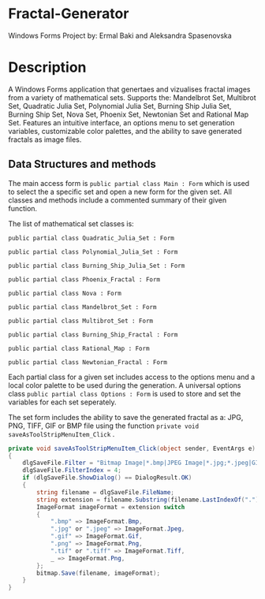 # Fractal-Generator

Windows Forms Project by: Ermal Baki and Aleksandra Spasenovska

# Description

A Windows Forms application that genertaes and vizualises fractal images from a variety of mathematical sets. Supports the: Mandelbrot Set, Multibrot Set, Quadratic Julia Set, Polynomial Julia Set, Burning Ship Julia Set, Burning Ship Set, Nova Set, Phoenix Set, Newtonian Set and Rational Map Set. Features an intuitive interface, an options menu to set generation variables, customizable color palettes, and the ability to save generated fractals as image files.

## Data Structures and methods

The main access form is ``` public partial class Main : Form ``` which is used to select the a specific set and open a new form for the given set. All classes and methods include a commented summary of their given function.

The list of mathematical set classes is:

```public partial class Quadratic_Julia_Set : Form```

```public partial class Polynomial_Julia_Set : Form```

```public partial class Burning_Ship_Julia_Set : Form```

```public partial class Phoenix_Fractal : Form```

```public partial class Nova : Form```

```public partial class Mandelbrot_Set : Form```

```public partial class Multibrot_Set : Form```

```public partial class Burning_Ship_Fractal : Form```

```public partial class Rational_Map : Form```

```public partial class Newtonian_Fractal : Form```

Each partial class for a given set includes access to the options menu and a local color palette to be used during the generation. A universal options class ``` public partial class Options : Form ``` is used to store and set the variables for each set seperately. 

The set form includes the ability to save the generated fractal as a: JPG, PNG, TIFF, GIF or BMP file using the function ```private void saveAsToolStripMenuItem_Click``` .

```csharp
private void saveAsToolStripMenuItem_Click(object sender, EventArgs e)
{
    dlgSaveFile.Filter = "Bitmap Image|*.bmp|JPEG Image|*.jpg;*.jpeg|GIF Image|*.gif|PNG Image|*.png|TIFF Image|*.tif;*.tiff";
    dlgSaveFile.FilterIndex = 4;
    if (dlgSaveFile.ShowDialog() == DialogResult.OK)
    {
        string filename = dlgSaveFile.FileName;
        string extension = filename.Substring(filename.LastIndexOf("."));
        ImageFormat imageFormat = extension switch
        {
            ".bmp" => ImageFormat.Bmp,
            ".jpg" or ".jpeg" => ImageFormat.Jpeg,
            ".gif" => ImageFormat.Gif,
            ".png" => ImageFormat.Png,
            ".tif" or ".tiff" => ImageFormat.Tiff,
            _ => ImageFormat.Png,
        };
        bitmap.Save(filename, imageFormat);
    }
}
```



